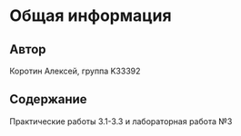 # Общая информация

## Автор
Коротин Алексей, группа K33392

## Содержание
Практические работы 3.1-3.3 и лабораторная работа №3
